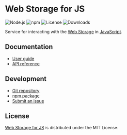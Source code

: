 # Web Storage for JS
![Node.js](https://badgen.net/npm/node/@cedx/webstorage) ![npm](https://badgen.net/npm/v/@cedx/webstorage) ![License](https://badgen.net/npm/license/@cedx/webstorage) ![Downloads](https://badgen.net/npm/dt/@cedx/webstorage)

Service for interacting with the [Web Storage](https://developer.mozilla.org/docs/Web/API/Storage)
in [JavaScript](https://developer.mozilla.org/docs/Web/JavaScript).

## Documentation
- [User guide](https://docs.belin.io/webstorage.js)
- [API reference](https://docs.belin.io/webstorage.js/api)

## Development
- [Git repository](https://github.com/cedx/webstorage.js)
- [npm package](https://www.npmjs.com/package/@cedx/webstorage)
- [Submit an issue](https://github.com/cedx/webstorage.js/issues)

## License
[Web Storage for JS](https://github.com/cedx/webstorage.js) is distributed under the MIT License.
